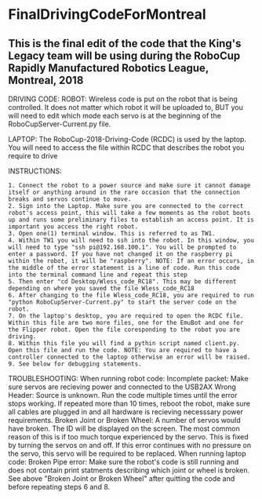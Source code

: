 # FinalDrivingCodeForMontreal
This is the final edit of the code that the King's Legacy team will be using during the RoboCup Rapidly Manufactured Robotics League, Montreal, 2018 
----------------------------------------------------------------------------------------------------------------------------
DRIVING CODE:
  ROBOT:
    Wireless code is put on the robot that is being controlled. It does not matter which robot it will be uploaded to, BUT you     will need to edit which mode each servo is at the beginning of the RoboCupServer-Current.py file.

  LAPTOP:
    The RoboCup-2018-Driving-Code (RCDC) is used by the laptop. You will need to access the file within RCDC that describes the robot you require to drive
  
  INSTRUCTIONS:
    
    1. Connect the robot to a power source and make sure it cannot damage itself or anything around in the rare occasion that the connection breaks and servos continue to move.
    2. Sign into the Laptop. Make sure you are connected to the correct robot's access point, this will take a few moments as the robot boots up and runs some preliminary files to establish an access point. It is important you access the right robot.
    3. Open one(1) terminal window. This is referred to as TW1.
    4. Within TW1 you will need to ssh into the robot. In this window, you will need to type "ssh pi@192.168.100.1". You will be prompted to enter a password. If you have not changed it on the raspberry pi within the robot, it will be "raspberry". NOTE: If an error occurs, in the middle of the error statement is a line of code. Run this code into the terminal command line and repeat this step
    5. Then enter "cd Desktop/Wless_code_RC18". This may be different depending on where you saved the file Wless_code_RC18
    6. After changing to the file Wless_code_RC18, you are required to run "python RoboCupServer-Current.py" to start the server code on the robot.
    7. On the laptop's desktop, you are required to open the RCDC file. Within this file are two more files, one for the EmuBot and one for the Flipper robot. Open the file coresponding to the robot you are driving.
    8. Within this file you will find a pythin script named client.py. Open this file and run the code. NOTE: You are required to have a controller connected to the laptop otherwise an error will be raised.
    9. See below for debugging statements.
  
  TROUBLESHOOTING:
    When running robot code:
      Incomplete packet:
        Make sure servos are recieving power and connected to the USB2AX
      Wrong Header:
        Source is unknown. Run the code multiple times until the error stops working. If repeated more than 10 times, reboot the robot, make sure all cables are plugged in and all hardware is recieving necesssary power requirements.
      Broken Joint or Broken Wheel:
        A number of servos would have broken. The ID will be displayed on the screen. The most common reason of this is if too much torque experienced by the servo. This is fixed by turning the servos on and off. If this error continues with no pressure on the servo, this servo will be required to be replaced.
    When running laptop code:
      Broken Pipe error:
        Make sure the robot's code is still running and does not contain print statments describing which joint or wheel is broken. See above "Broken Joint or Broken Wheel" after quitting the code and before repeating steps 6 and 8.
    
